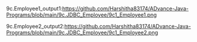 9c.Employee1_output1:https://github.com/Harshitha83174/ADvance-Java-Programs/blob/main/9c.JDBC_Employee/9c1_Employee1.png

9c.Employee2_output2:https://github.com/Harshitha83174/ADvance-Java-Programs/blob/main/9c.JDBC_Employee/9c1_Employee2.png
